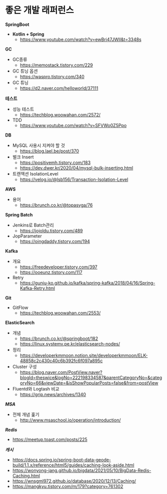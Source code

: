 # 좋은 개발 래퍼런스

**SpringBoot**
- **Kotlin + Spring**
    - https://www.youtube.com/watch?v=ewBri47JWII&t=3348s

**GC**
- GC종류
    - https://memostack.tistory.com/229
- GC 튜닝 옵션
    - https://waspro.tistory.com/340
- GC 튜닝
    - https://d2.naver.com/helloworld/37111

**테스트**
- 성능 테스트
    - https://techblog.woowahan.com/2572/
- TDD
    - https://www.youtube.com/watch?v=SFVWo0Z5Ppo

**DB**
- MySQL 사용시 지켜야 할 것
    - https://blog.lael.be/post/370
- 벌크 Insert
    - https://positivemh.tistory.com/183
    - https://dev.dwer.kr/2020/04/mysql-bulk-inserting.html
- 트랜잭션 IsolationLevel
    - https://velog.io/@lsb156/Transaction-Isolation-Level

**AWS**
- 용어
    - https://brunch.co.kr/@topasvga/76
    
**Spring Batch**
- Jenkins로 Batch관리
    - https://jojoldu.tistory.com/489
- JopParameter
    - https://oingdaddy.tistory.com/194
    
**Kafka**
- 개요
    - https://freedeveloper.tistory.com/397
    - https://ooeunz.tistory.com/117
- Retry
    - https://gunju-ko.github.io/kafka/spring-kafka/2018/04/16/Spring-Kafka-Retry.html
    
**Git**
- GitFlow
    - https://techblog.woowahan.com/2553/
    
**ElasticSearch**
- 개념
    - https://brunch.co.kr/@springboot/182
    - https://linux.systemv.pe.kr/elasticsearch-nodes/
- 정리
    - https://developerkmmoon.notion.site/developerkmmoon/ELK-48858c2c430c40c6b392fc6f097a895c
- Cluster 구성
    - https://blog.naver.com/PostView.naver?blogId=theswice&logNo=222198334587&parentCategoryNo=&categoryNo=66&viewDate=&isShowPopularPosts=false&from=postView
- Fluentd와 Logtash 비교
    - https://grip.news/archives/1340

***MSA***
- 전체 개념 훑기
    - http://www.msaschool.io/operation/introduction/

***Redis***
- https://meetup.toast.com/posts/225
      
***캐시*** 
- https://docs.spring.io/spring-boot-data-geode-build/1.1.x/reference/html5/guides/caching-look-aside.html
- https://wonyong-jang.github.io/bigdata/2021/05/10/BigData-Redis-Caching.html
- https://wnsgml972.github.io/database/2020/12/13/Caching/
- https://mangkyu.tistory.com/m/179?category=761302
